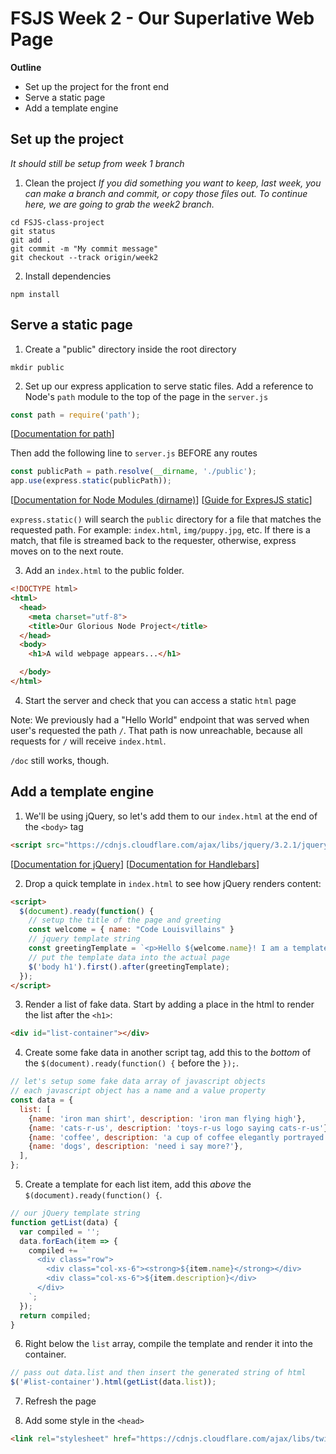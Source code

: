# FSJS Week 2 - Our Superlative Web Page

**Outline**

* Set up the project for the front end
* Serve a static page
* Add a template engine

## Set up the project
_It should still be setup from *week 1* branch_

1. Clean the project
_If you did something you want to keep, last week, you can make a branch and commit, or copy those files out.  To continue here, we are going to grab the week2 branch._
```
cd FSJS-class-project
git status
git add .
git commit -m "My commit message"
git checkout --track origin/week2
```

2. Install dependencies
```
npm install
```

## Serve a static page
1. Create a "public" directory inside the root directory
```
mkdir public
```

2. Set up our express application to serve static files.
Add a reference to Node's `path` module to the top of the page in the `server.js`
```javascript
const path = require('path');
```
[[Documentation for path](https://nodejs.org/api/path.html)]

Then add the following line to `server.js` BEFORE any routes
```javascript
const publicPath = path.resolve(__dirname, './public');
app.use(express.static(publicPath));
```
[[Documentation for Node Modules (dirname)](https://nodejs.org/api/modules.html)]
[[Guide for ExpresJS static](https://expressjs.com/en/starter/static-files.html)]

`express.static()` will search the `public` directory for a file that matches the requested path. For example: `index.html`, `img/puppy.jpg`, etc.  If there is a match, that file is streamed back to the requester, otherwise, express moves on to the next route.

3. Add an `index.html` to the public folder.
```html
<!DOCTYPE html>
<html>
  <head>
    <meta charset="utf-8">
    <title>Our Glorious Node Project</title>
  </head>
  <body>
    <h1>A wild webpage appears...</h1>

  </body>
</html>
```

4. Start the server and check that you can access a static `html` page

Note: We previously had a "Hello World" endpoint that was served when user's requested the path `/`.  That path is now unreachable, because all requests for `/` will receive `index.html`.

`/doc` still works, though.


## Add a template engine
1. We'll be using jQuery, so let's add them to our `index.html` at the end of the `<body>` tag
```html
<script src="https://cdnjs.cloudflare.com/ajax/libs/jquery/3.2.1/jquery.min.js"></script>
```
[[Documentation for jQuery](https://api.jquery.com/)]
[[Documentation for Handlebars](http://handlebarsjs.com/reference.html)]

2. Drop a quick template in `index.html` to see how jQuery renders content:
```html
<script>
  $(document).ready(function() {
    // setup the title of the page and greeting
    const welcome = { name: "Code Louisvillains" }
    // jquery template string
    const greetingTemplate = `<p>Hello ${welcome.name}! I am a template!<p>`;
    // put the template data into the actual page
    $('body h1').first().after(greetingTemplate);
  });
</script>
```

3. Render a list of fake data.  Start by adding a place in the html to render the list after the `<h1>`:
```html
<div id="list-container"></div>
```

4. Create some fake data in another script tag, add this to the *bottom* of the `$(document).ready(function() {` before the `});`.
```javascript
// let's setup some fake data array of javascript objects
// each javascript object has a name and a value property
const data = {
  list: [
    {name: 'iron man shirt', description: 'iron man flying high'},
    {name: 'cats-r-us', description: 'toys-r-us logo saying cats-r-us'},
    {name: 'coffee', description: 'a cup of coffee elegantly portrayed'},
    {name: 'dogs', description: 'need i say more?'},
  ],
};
```

5. Create a template for each list item, add this *above* the `$(document).ready(function() {`.
```javascript
// our jQuery template string
function getList(data) {
  var compiled = '';
  data.forEach(item => {
    compiled += `
      <div class="row">
        <div class="col-xs-6"><strong>${item.name}</strong></div>
        <div class="col-xs-6">${item.description}</div>
      </div>
    `;
  });
  return compiled;
}
```

6. Right below the `list` array, compile the template and render it into the container.
```javascript
// pass out data.list and then insert the generated string of html
$('#list-container').html(getList(data.list));
```

7. Refresh the page

8. Add some style in the `<head>`
```html
<link rel="stylesheet" href="https://cdnjs.cloudflare.com/ajax/libs/twitter-bootstrap/3.3.7/css/bootstrap.min.css">
```
